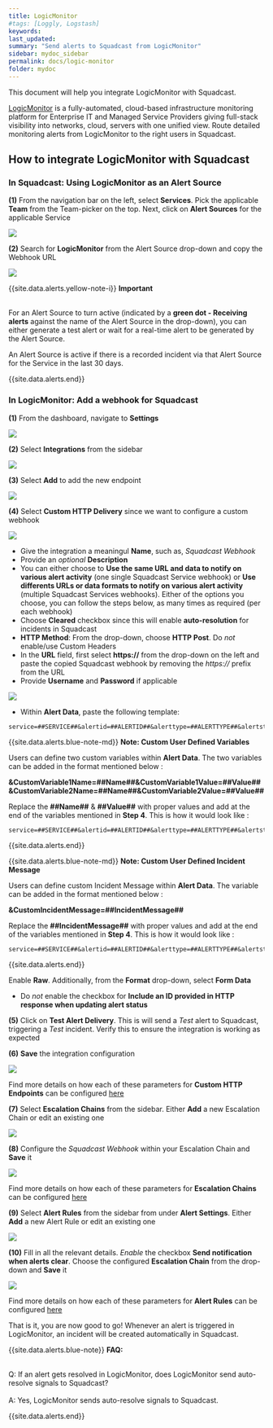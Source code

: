 ```yaml
---
title: LogicMonitor
#tags: [Loggly, Logstash]
keywords: 
last_updated: 
summary: "Send alerts to Squadcast from LogicMonitor"
sidebar: mydoc_sidebar
permalink: docs/logic-monitor
folder: mydoc
---
```


This document will help you integrate LogicMonitor with Squadcast.
 
[LogicMonitor](https://www.logicmonitor.com/) is a fully-automated, cloud-based infrastructure monitoring platform for Enterprise IT and Managed Service Providers giving full-stack visibility into networks, cloud, servers with one unified view.
Route detailed monitoring alerts from LogicMonitor to the right users in Squadcast.

## How to integrate LogicMonitor with Squadcast

### In Squadcast: Using LogicMonitor as an Alert Source

**(1)** From the navigation bar on the left, select **Services**. Pick the applicable **Team** from the Team-picker on the top. Next, click on **Alert Sources** for the applicable Service

![](../../.gitbook/assets/alert\_source\_1.png)

**(2)** Search for **LogicMonitor** from the Alert Source drop-down and copy the Webhook URL 

![](../../.gitbook/assets/logic-monitor11.png)

{{site.data.alerts.yellow-note-i}}
<b>Important</b><br/><br/>
<p>For an Alert Source to turn active (indicated by a <b>green dot - Receiving alerts</b> against the name of the Alert Source in the drop-down), you can either generate a test alert or wait for a real-time alert to be generated by the Alert Source.</p>
<p>An Alert Source is active if there is a recorded incident via that Alert Source for the Service in the last 30 days.</p>
{{site.data.alerts.end}}

### In LogicMonitor: Add a webhook for Squadcast

**(1)** From the dashboard, navigate to **Settings**

![](../../.gitbook/assets/logic-monitor1.png)

**(2)** Select **Integrations** from the sidebar

![](../../.gitbook/assets/logic-monitor2.png)

**(3)** Select **Add** to add the new endpoint

![](../../.gitbook/assets/logic-monitor3.png)

**(4)** Select **Custom HTTP Delivery** since we want to configure a custom webhook

![](../../.gitbook/assets/logic-monitor4.png)

- Give the integration a meaningul **Name**, such as, *Squadcast Webhook*
- Provide an *optional* **Description**
- You can either choose to **Use the same URL and data to notify on various alert activity** (one single Squadcast Service webhook) or **Use differents URLs or data formats to notify on various alert activity** (multiple Squadcast Services webhooks). Either of the options you choose, you can follow the steps below, as many times as required (per each webhook)
- Choose **Cleared** checkbox since this will enable **auto-resolution** for incidents in Squadcast
- **HTTP Method**: From the drop-down, choose **HTTP Post**. Do *not* enable/use Custom Headers
- In the **URL** field, first select **https://** from the drop-down on the left and paste the copied Squadcast webhook by removing the *https://* prefix from the URL
- Provide **Username** and **Password** if applicable

![](../../.gitbook/assets/logic-monitor5.png)

- Within **Alert Data**, paste the following template:

```
service=##SERVICE##&alertid=##ALERTID##&alerttype=##ALERTTYPE##&alertstatus=##ALERTSTATUS##&level=##LEVEL##&host=##HOST##&datasource=##DATASOURCE##&eventsource=##EVENTSOURCE##&batchjob=##BATCHJOB##&group=##GROUP##&datapoint=##DATAPOINT##&start=##START##&finish=##FINISH##&duration=##DURATION##&value=##VALUE##&threshold=##THRESHOLD##&userdata=##USERDATA##&cmdline=##CMDLINE##&exitCode=##EXITCODE##&stdout=##STDOUT##&stderr=##STDERR##&agent=##AGENT_DESCRIPTION##&checkpoint=##CHECKPOINT##&datapointdesc=##DPDESCRIPTION##&hostdesc=##HOSTDESCRIPTION##&hostinfo=##system.sysinfo##&hostips=##system.ips##&hosturl=##DEVICEURL##&instance=##INSTANCE##&dsidesc=##DSIDESCRIPTION##&batchdesc=##BJDESCRIPTION##&hostname=##system.hostname##&dsdesc=##DSDESCRIPTION##&eventmsg=##LIMITEDMESSAGE##&eventlogmsg=##MESSAGE##&eventcode=##EVENTCODE##&eventtype=##TYPE##&eventuser=##USER##&eventlogfile=##LOGFILE##&servicedetail=##DETAIL##&serviceurl=##URL##&servicegroup=##SERVICEGROUP##&date=##DATE##&clearvalue=##CLEARVALUE##&internalid=##INTERNALID##&alerturl=##ALERTDETAILURL##
```

{{site.data.alerts.blue-note-md}}
**Note: Custom User Defined Variables**  

Users can define two custom variables within **Alert Data**. The two variables can be added in the format mentioned below :

**&CustomVariable1Name=##Name##&CustomVariable1Value=##Value##
&CustomVariable2Name=##Name##&CustomVariable2Value=##Value##**

Replace the **##Name##** & **##Value##** with proper values and add at the end of the variables mentioned in **Step 4**.
This is how it would look like : 

```
service=##SERVICE##&alertid=##ALERTID##&alerttype=##ALERTTYPE##&alertstatus=##ALERTSTATUS##&level=##LEVEL##&host=##HOST##&datasource=##DATASOURCE##&eventsource=##EVENTSOURCE##&batchjob=##BATCHJOB##&group=##GROUP##&datapoint=##DATAPOINT##&start=##START##&finish=##FINISH##&duration=##DURATION##&value=##VALUE##&threshold=##THRESHOLD##&userdata=##USERDATA##&cmdline=##CMDLINE##&exitCode=##EXITCODE##&stdout=##STDOUT##&stderr=##STDERR##&agent=##AGENT_DESCRIPTION##&checkpoint=##CHECKPOINT##&datapointdesc=##DPDESCRIPTION##&hostdesc=##HOSTDESCRIPTION##&hostinfo=##system.sysinfo##&hostips=##system.ips##&hosturl=##DEVICEURL##&instance=##INSTANCE##&dsidesc=##DSIDESCRIPTION##&batchdesc=##BJDESCRIPTION##&hostname=##system.hostname##&dsdesc=##DSDESCRIPTION##&eventmsg=##LIMITEDMESSAGE##&eventlogmsg=##MESSAGE##&eventcode=##EVENTCODE##&eventtype=##TYPE##&eventuser=##USER##&eventlogfile=##LOGFILE##&servicedetail=##DETAIL##&serviceurl=##URL##&servicegroup=##SERVICEGROUP##&date=##DATE##&clearvalue=##CLEARVALUE##&internalid=##INTERNALID##&alerturl=##ALERTDETAILURL##&CustomVariable1Name=##Name##&CustomVariable1Value=##Value##&CustomVariable2Name=##Name##&CustomVariable2Value=##Value##
```
{{site.data.alerts.end}}

{{site.data.alerts.blue-note-md}}
**Note: Custom User Defined Incident Message**  

Users can define custom Incident Message within **Alert Data**. The variable can be added in the format mentioned below :

**&CustomIncidentMessage=##IncidentMessage##**

Replace the **##IncidentMessage##** with proper values and add at the end of the variables mentioned in **Step 4**.
This is how it would look like : 

```
service=##SERVICE##&alertid=##ALERTID##&alerttype=##ALERTTYPE##&alertstatus=##ALERTSTATUS##&level=##LEVEL##&host=##HOST##&datasource=##DATASOURCE##&eventsource=##EVENTSOURCE##&batchjob=##BATCHJOB##&group=##GROUP##&datapoint=##DATAPOINT##&start=##START##&finish=##FINISH##&duration=##DURATION##&value=##VALUE##&threshold=##THRESHOLD##&userdata=##USERDATA##&cmdline=##CMDLINE##&exitCode=##EXITCODE##&stdout=##STDOUT##&stderr=##STDERR##&agent=##AGENT_DESCRIPTION##&checkpoint=##CHECKPOINT##&datapointdesc=##DPDESCRIPTION##&hostdesc=##HOSTDESCRIPTION##&hostinfo=##system.sysinfo##&hostips=##system.ips##&hosturl=##DEVICEURL##&instance=##INSTANCE##&dsidesc=##DSIDESCRIPTION##&batchdesc=##BJDESCRIPTION##&hostname=##system.hostname##&dsdesc=##DSDESCRIPTION##&eventmsg=##LIMITEDMESSAGE##&eventlogmsg=##MESSAGE##&eventcode=##EVENTCODE##&eventtype=##TYPE##&eventuser=##USER##&eventlogfile=##LOGFILE##&servicedetail=##DETAIL##&serviceurl=##URL##&servicegroup=##SERVICEGROUP##&date=##DATE##&clearvalue=##CLEARVALUE##&internalid=##INTERNALID##&alerturl=##ALERTDETAILURL##&CustomVariable1Name=##Name##&CustomVariable1Value=##Value##&CustomVariable2Name=##Name##&CustomVariable2Value=##Value##&CustomIncidentMessage=##IncidentMessage##
```
{{site.data.alerts.end}}


Enable **Raw**. Additionally, from the **Format** drop-down, select **Form Data**
- Do *not* enable the checkbox for **Include an ID provided in HTTP response when updating alert status**

**(5)** Click on **Test Alert Delivery**. This is will send a *Test* alert to Squadcast, triggering a *Test* incident. Verify this to ensure the integration is working as expected

**(6)** **Save** the integration configuration

![](../../.gitbook/assets/logic-monitor6.png)

Find more details on how each of these parameters for **Custom HTTP Endpoints** can be configured [here](https://www.logicmonitor.com/support/alerts/integrations/custom-http-delivery)

**(7)** Select **Escalation Chains** from the sidebar. Either **Add** a new Escalation Chain or edit an existing one

![](../../.gitbook/assets/logic-monitor7.png)

**(8)** Configure the *Squadcast Webhook* within your Escalation Chain and **Save** it

![](../../.gitbook/assets/logic-monitor8.png)

Find more details on how each of these parameters for **Escalation Chains** can be configured [here](https://www.logicmonitor.com/support/alerts/alert-delivery/escalation-chains)

**(9)** Select **Alert Rules** from the sidebar from under **Alert Settings**. Either **Add** a new Alert Rule or edit an existing one

![](../../.gitbook/assets/logic-monitor9.png)

**(10)** Fill in all the relevant details. *Enable* the checkbox **Send notification when alerts clear**. Choose the configured **Escalation Chain** from the drop-down and **Save** it

![](../../.gitbook/assets/logic-monitor10.png)

Find more details on how each of these parameters for **Alert Rules** can be configured [here](https://www.logicmonitor.com/support/alerts/alert-delivery/alert-rules)

That is it, you are now good to go! Whenever an alert is triggered in LogicMonitor, an incident will be created automatically in Squadcast.

{{site.data.alerts.blue-note}}
<b>FAQ:</b>
<br/><br/><p>Q: If an alert gets resolved in LogicMonitor, does LogicMonitor send auto-resolve signals to Squadcast?<br/><br/>A: Yes, LogicMonitor sends auto-resolve signals to Squadcast.</p>
{{site.data.alerts.end}}